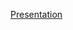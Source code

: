 [Presentation](https://docs.google.com/presentation/d/1dTFOQK_7-fvYHzTcP-vQk-pawXxtytPW2oibaFb9jZA/edit?usp=sharing)
